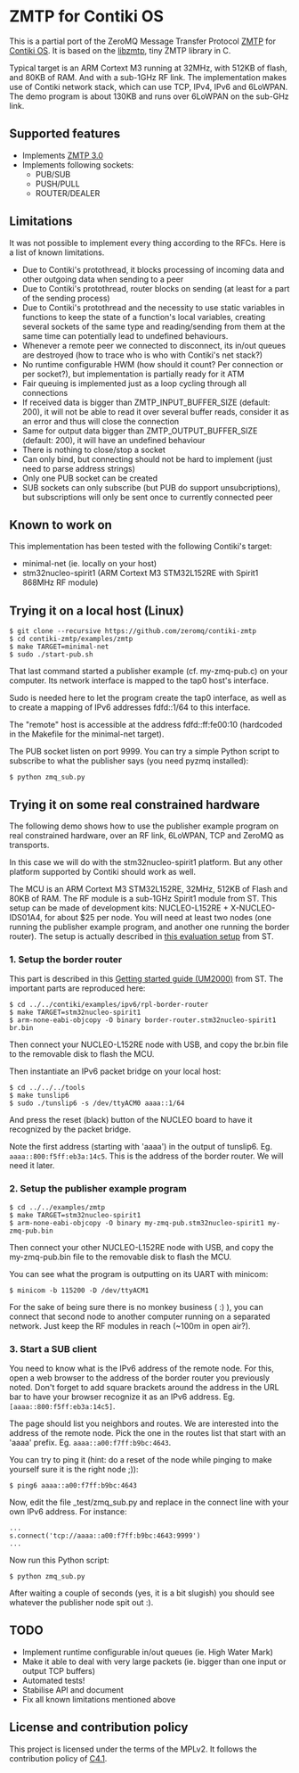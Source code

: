 ZMTP for Contiki OS
===================

This is a partial port of the ZeroMQ Message Transfer Protocol [ZMTP](http://zeromq.org/) for [Contiki OS](http://www.contiki-os.org/). It is based on the [libzmtp](https://github.com/zeromq/libzmtp), tiny ZMTP library in C.

Typical target is an ARM Cortext M3 running at 32MHz, with 512KB of flash, and 80KB of RAM. And with a sub-1GHz RF link. The implementation makes use of Contiki network stack, which can use TCP, IPv4, IPv6 and 6LoWPAN. The demo program is about 130KB and runs over 6LoWPAN on the sub-GHz link.

Supported features
------------------

* Implements [ZMTP 3.0](http://rfc.zeromq.org/spec:23)
* Implements following sockets:
  * PUB/SUB
  * PUSH/PULL
  * ROUTER/DEALER

Limitations
-----------

It was not possible to implement every thing according to the RFCs. Here is a list of known limitations.

- Due to Contiki's protothread, it blocks processing of incoming data and other outgoing data when sending to a peer
- Due to Contiki's protothread, router blocks on sending (at least for a part of the sending process)
- Due to Contiki's protothread and the necessity to use static variables in functions to keep the state of a function's local variables, creating several sockets of the same type and reading/sending from them at the same time can potentially lead to undefined behaviours.
- Whenever a remote peer we connected to disconnect, its in/out queues are destroyed (how to trace who is who with Contiki's net stack?)
- No runtime configurable HWM (how should it count? Per connection or per socket?), but implementation is partially ready for it ATM
- Fair queuing is implemented just as a loop cycling through all connections
- If received data is bigger than ZMTP_INPUT_BUFFER_SIZE (default: 200), it will not be able to read it over several buffer reads,
  consider it as an error and thus will close the connection
- Same for output data bigger than ZMTP_OUTPUT_BUFFER_SIZE (default: 200), it will have an undefined behaviour
- There is nothing to close/stop a socket
- Can only bind, but connecting should not be hard to implement (just need to parse address strings)
- Only one PUB socket can be created
- SUB sockets can only subscribe (but PUB do support unsubcriptions), but subscriptions will only be sent once to currently connected peer

Known to work on
----------------

This implementation has been tested with the following Contiki's target:
- minimal-net (ie. locally on your host)
- stm32nucleo-spirit1 (ARM Cortext M3 STM32L152RE with Spirit1 868MHz RF module)

Trying it on a local host (Linux)
---------------------------------

```
$ git clone --recursive https://github.com/zeromq/contiki-zmtp
$ cd contiki-zmtp/examples/zmtp
$ make TARGET=minimal-net
$ sudo ./start-pub.sh
```

That last command started a publisher example (cf. my-zmq-pub.c) on your computer. Its network interface is mapped to the tap0 host's interface.

Sudo is needed here to let the program create the tap0 interface, as well as to create a mapping of IPv6 addresses fdfd::1/64 to this interface.

The "remote" host is accessible at the address fdfd::ff:fe00:10 (hardcoded in the Makefile for the minimal-net target).

The PUB socket listen on port 9999. You can try a simple Python script to subscribe to what the publisher says (you need pyzmq installed):
```
$ python zmq_sub.py
```

Trying it on some real constrained hardware
-------------------------------------------

The following demo shows how to use the publisher example program on real constrained hardware, over an RF link, 6LoWPAN, TCP and ZeroMQ as transports.

In this case we will do with the stm32nucleo-spirit1 platform. But any other platform supported by Contiki should work as well.

The MCU is an ARM Cortext M3 STM32L152RE, 32MHz, 512KB of Flash and 80KB of RAM. The RF module is a sub-1GHz Spirit1 module from ST. This setup can be made of development kits: NUCLEO-L152RE + X-NUCLEO-IDS01A4, for about $25 per node. You will need at least two nodes (one running the publisher example program, and another one running the border router). The setup is actually described in [this evaluation setup](http://www.st.com/web/en/catalog/tools/PF263051) from ST.

### 1. Setup the border router

This part is described in this [Getting started guide (UM2000)](http://www.st.com/st-web-ui/static/active/en/resource/technical/document/user_manual/DM00255309.pdf) from ST. The important parts are reproduced here:
```
$ cd ../../contiki/examples/ipv6/rpl-border-router
$ make TARGET=stm32nucleo-spirit1
$ arm-none-eabi-objcopy -O binary border-router.stm32nucleo-spirit1 br.bin
```
Then connect your NUCLEO-L152RE node with USB, and copy the br.bin file to the removable disk to flash the MCU.

Then instantiate an IPv6 packet bridge on your local host:
```
$ cd ../../../tools
$ make tunslip6
$ sudo ./tunslip6 -s /dev/ttyACM0 aaaa::1/64
```
And press the reset (black) button of the NUCLEO board to have it recognized by the packet bridge.

Note the first address (starting with 'aaaa') in the output of tunslip6. Eg. `aaaa::800:f5ff:eb3a:14c5`. This is the address of the border router. We will need it later.

### 2. Setup the publisher example program

```
$ cd ../../examples/zmtp
$ make TARGET=stm32nucleo-spirit1
$ arm-none-eabi-objcopy -O binary my-zmq-pub.stm32nucleo-spirit1 my-zmq-pub.bin
```
Then connect your other NUCLEO-L152RE node with USB, and copy the my-zmq-pub.bin file to the removable disk to flash the MCU.

You can see what the program is outputting on its UART with minicom:
```
$ minicom -b 115200 -D /dev/ttyACM1
```

For the sake of being sure there is no monkey business ( :) ), you can connect that second node to another computer running on a separated network. Just keep the RF modules in reach (~100m in open air?).

### 3. Start a SUB client

You need to know what is the IPv6 address of the remote node. For this, open a web browser to the address of the border router you previously noted. Don't forget to add square brackets around the address in the URL bar to have your browser recognize it as an IPv6 address. Eg. `[aaaa::800:f5ff:eb3a:14c5]`.

The page should list you neighbors and routes. We are interested into the address of the remote node. Pick the one in the routes list that start with an 'aaaa' prefix. Eg. `aaaa::a00:f7ff:b9bc:4643`.

You can try to ping it (hint: do a reset of the node while pinging to make yourself sure it is the right node ;)):
```
$ ping6 aaaa::a00:f7ff:b9bc:4643
```

Now, edit the file _test/zmq_sub.py and replace in the connect line with your own IPv6 address. For instance:
```
...
s.connect('tcp://aaaa::a00:f7ff:b9bc:4643:9999')
...
```

Now run this Python script:
```
$ python zmq_sub.py
```

After waiting a couple of seconds (yes, it is a bit slugish) you should see whatever the publisher node spit out :).

TODO
----

* Implement runtime configurable in/out queues (ie. High Water Mark)
* Make it able to deal with very large packets (ie. bigger than one input or output TCP buffers)
* Automated tests!
* Stabilise API and document
* Fix all known limitations mentioned above

License and contribution policy
-------------------------------

This project is licensed under the terms of the MPLv2. It follows the contribution policy of [C4.1](http://rfc.zeromq.org/spec:22).
